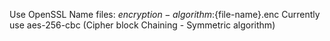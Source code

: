 Use OpenSSL
Name files: ${encryption-algorithm}:${file-name}.enc
Currently use aes-256-cbc (Cipher block Chaining - Symmetric algorithm)
